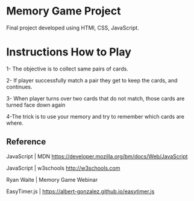 # Memory Game Project 

Final project developed using HTMl, CSS, JavaScript.


# Instructions How to Play

1- The objective is to collect same pairs of cards.

2- If player successfully match a pair they get to keep the cards, and continues.

3- When player turns over two cards that do not match, those cards are turned face down again

4-The trick is to use your memory and try to remember which cards are where.


## Reference

JavaScript | MDN https://developer.mozilla.org/bm/docs/Web/JavaScript

JavaScript | w3schools http://w3schools.com

Ryan Waite | Memory Game Webinar

EasyTimer.js | https://albert-gonzalez.github.io/easytimer.js

